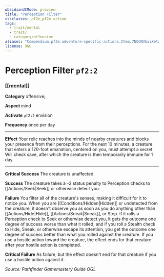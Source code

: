 ```yaml
---
obsidianUIMode: preview
title: "Perception Filter"
cssclasses: pf2e,pf2e-action
tags:
  - trait/mental
  - trait/
  - category/offensive
aliases: "Compendium.pf2e.adventure-specific-actions.Item.7NQGN3kxiXetaTT4"
license: OGL
---
```

# Perception Filter `pf2:2`

### [[mental]]

**Category** offensive; 




**Aspect** mind

**Activate** `pf2:2` envision

**Frequency** once per day

* * *

**Effect** Your relic reaches into the minds of nearby creatures and blocks your presence from their perceptions. For the next 10 minutes, a creature that enters a 120-foot emanation, centered on you, must attempt a secret Will check save, after which the creature is then temporarily immune for 1 day.

* * *

**Critical Success** The creature is unaffected.

**Success** The creature takes a –2 status penalty to Perception checks to [[Actions/Seek|Seek]] or otherwise detect you.

**Failure** You filter all of the creature's senses, making it difficult for it to notice you. When you are [[Conditions/Hidden|Hidden]] or undetected from the creature, it doesn't observe you as soon as you do anything other than [[Actions/Hide|Hide]], [[Actions/Sneak|Sneak]], or Step. If it rolls a Perception check to Seek or otherwise detect you, it gets the outcome one degree of success worse than what it rolled, and if you roll a Stealth check to Hide, Sneak, or otherwise escape its attention, you get the outcome one degree of success better than what you rolled against the creature. If you use a hostile action toward the creature, the effect ends for that creature after your hostile action is completed.

**Critical Failure** As failure, but the effect doesn't end for that creature if you use a hostile action against it.

*Source: Pathfinder Gamemastery Guide*
*OGL*